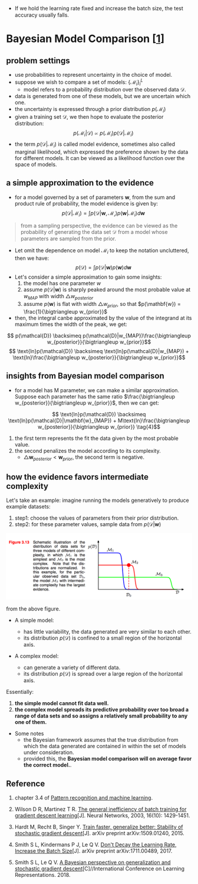 - If we hold the learning rate ﬁxed and increase the batch size, the test accuracy usually falls.

# Bayesian Model Comparison [[1](#Reference)]

## problem settings

- use probabilities to represent uncertainty in the choice of model.
- suppose we wish to compare a set of models: $\{\mathcal{M}_i\}_i^L$
  - model refers to a probability distribution over the observed data $\mathcal{D}$.
- data is generated from one of these models, but we are uncertain which one.
- the uncertainty is expressed through a prior distribution $p(\mathcal{M}_i)$
- given a training set $\mathcal{D}$, we then hope to evaluate the posterior distribution:
$$ p(\mathcal{M}_i|\mathcal{D}) \propto p (\mathcal{M}_i)p(\mathcal{D}|\mathcal{M}_i) \tag{1}$$
- the term $p(\mathcal{D}|\mathcal{M}_i)$ is called model evidence, sometimes also called marginal likelihood, which expressed the preference shown by the data for different models. It can be viewed as a likelihood function over the space of models.

## a simple approximation to the evidence

- for a model governed by a set of parameters $\mathbf{w}$, from the sum and product rule of probability, the model evidence is given by:
$$ p(\mathcal{D}|\mathcal{M}_i) = \int p(\mathcal{D|\mathbf{w}, \mathcal{M}_i}) p(\mathbf{w}|\mathcal{M}_i) d\mathbf{w} \tag{2}$$

> from a sampling perspective, the evidence can be viewed as the probability of generating the data set $\mathcal{D}$ from a model whose parameters are sampled from the prior.

- Let omit the dependence on model $\mathcal{M}_i$ to keep the notation uncluttered, then we have:
$$ p(\mathcal{D}) = \int p(\mathcal{D}|\mathbf{w})p(\mathbf{w}) d\mathbf{w} \tag{3}$$
- Let's consider a simple approximation to gain some insights:
  1. the model has one parameter $w$
  1. assume $p(\mathcal{D}|\mathbf{w})$ is sharply peaked around the most probable value at $w_{MAP}$ with width $\bigtriangleup w_{posterior}$
  1. assume $p(\mathbf{w})$ is flat with width $\bigtriangleup w_{prior}$, so that $p(\mathbf{w}) = \frac{1}{\bigtriangleup w_{prior}}$
- then, the integral canbe approximated by the value of the integrand at its maximum times the width of the peak, we get:

$$ p(\mathcal{D}) \backsimeq p(\mathcal{D}|w_{MAP})\frac{\bigtriangleup  w_{posterior}}{\bigtriangleup w_{prior}}$$
$$ \text{ln}p(\mathcal{D}) \backsimeq \text{ln}p(\mathcal{D}|w_{MAP}) + \text{ln}\frac{\bigtriangleup  w_{posterior}}{\bigtriangleup w_{prior}}$$

## insights from Bayesian model comparison

- for a model has M parameter, we can make a similar approximation. Suppose each parameter has the same ratio $\frac{\bigtriangleup  w_{posterior}}{\bigtriangleup w_{prior}}$, then we can get:

$$ \text{ln}p(\mathcal{D}) \backsimeq \text{ln}p(\mathcal{D}|\mathbf{w}_{MAP}) + M\text{ln}\frac{\bigtriangleup  w_{posterior}}{\bigtriangleup w_{prior}} \tag{4}$$

1. the first term represents the fit the data given by the most probable value.
1. the second penalizes the model according to its complexity.
    - $\bigtriangleup \mathbf{w}_{posterior} < \mathbf{w}_{prior}$, the second term is negative.

## how the evidence favors intermediate complexity

Let's take an example: imagine running the models generatively to produce example datasets:

1. step1: choose the values of parameters from their prior distribution.
1. step2: for these parameter values, sample data from $p(\mathcal{D}|\mathbf{w})$

![](images/fig1.png)

from the above figure.

- A simple model:
  - has little variability, the data generated are very similar to each other.
  - its distribution $p(\mathcal{D})$ is confined to a small region of the horizontal axis.

- A complex model:
  - can generate a variety of different data.
  - its distribution $p(\mathcal{D})$ is spread over a large region of the horizontal axis.

Essentially:

1. **the simple model cannot fit data well.**
1. **the complex model spreads its predictive probability over too broad a range of data sets and so assigns a relatively small probability to any one of them.**

- Some notes
  - the Bayesian framework assumes that the true distribution from which the data generated are contained in within the set of models under consideration.
  - provided this, the **Bayesian model comparison will on average favor the correct model.**.

## Reference
1. chapter 3.4 of [Pattern recognition and machine learning](http://users.isr.ist.utl.pt/~wurmd/Livros/school/Bishop%20-%20Pattern%20Recognition%20And%20Machine%20Learning%20-%20Springer%20%202006.pdf).

1. Wilson D R, Martinez T R. [The general inefficiency of batch training for gradient descent learning](http://axon.cs.byu.edu/papers/Wilson.nn03.batch.pdf)[J]. Neural Networks, 2003, 16(10): 1429-1451.
1. Hardt M, Recht B, Singer Y. [Train faster, generalize better: Stability of stochastic gradient descent](https://arxiv.org/pdf/1509.01240.pdf)[J]. arXiv preprint arXiv:1509.01240, 2015.
1. Smith S L, Kindermans P J, Le Q V. [Don't Decay the Learning Rate, Increase the Batch Size](https://arxiv.org/pdf/1711.00489.pdf)[J]. arXiv preprint arXiv:1711.00489, 2017.
1. Smith S L, Le Q V. [A Bayesian perspective on generalization and stochastic gradient descent](https://arxiv.org/pdf/1710.06451.pdf)[C]//International Conference on Learning Representations. 2018.
